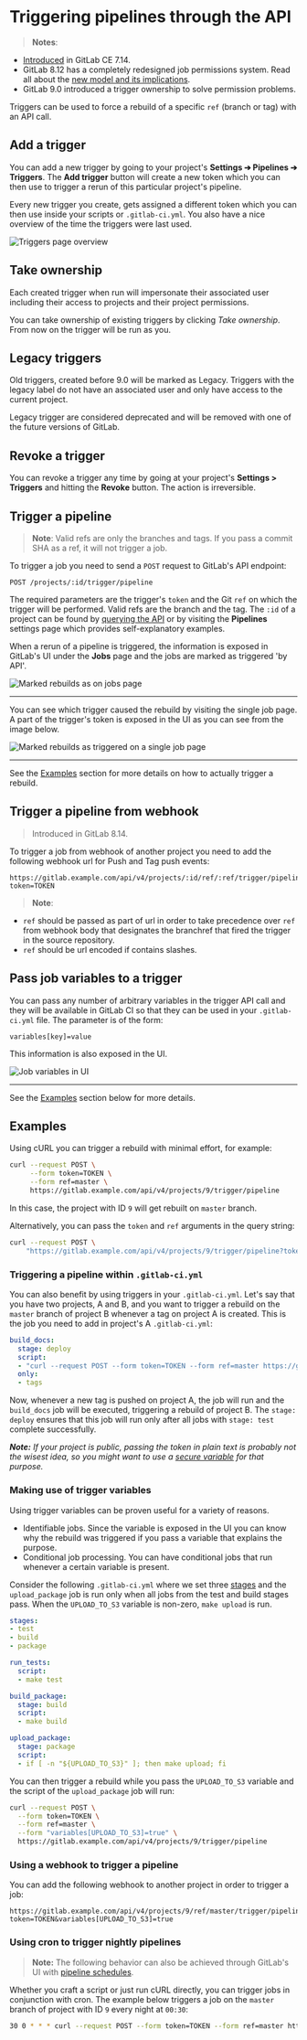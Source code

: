 # Triggering pipelines through the API

> **Notes**:
- [Introduced][ci-229] in GitLab CE 7.14.
- GitLab 8.12 has a completely redesigned job permissions system. Read all
  about the [new model and its implications](../../user/project/new_ci_build_permissions_model.md#job-triggers).
- GitLab 9.0 introduced a trigger ownership to solve permission problems.

Triggers can be used to force a rebuild of a specific `ref` (branch or tag)
with an API call.

## Add a trigger

You can add a new trigger by going to your project's
**Settings ➔ Pipelines ➔ Triggers**. The **Add trigger** button will
create a new token which you can then use to trigger a rerun of this
particular project's pipeline.

Every new trigger you create, gets assigned a different token which you can
then use inside your scripts or `.gitlab-ci.yml`. You also have a nice
overview of the time the triggers were last used.

![Triggers page overview](img/triggers_page.png)

## Take ownership

Each created trigger when run will impersonate their associated user including
their access to projects and their project permissions.

You can take ownership of existing triggers by clicking *Take ownership*.
From now on the trigger will be run as you.

## Legacy triggers

Old triggers, created before 9.0 will be marked as Legacy. Triggers with
the legacy label do not have an associated user and only have access
to the current project.

Legacy trigger are considered deprecated and will be removed
with one of the future versions of GitLab.

## Revoke a trigger

You can revoke a trigger any time by going at your project's
**Settings > Triggers** and hitting the **Revoke** button. The action is
irreversible.

## Trigger a pipeline

> **Note**:
Valid refs are only the branches and tags. If you pass a commit SHA as a ref,
it will not trigger a job.

To trigger a job you need to send a `POST` request to GitLab's API endpoint:

```
POST /projects/:id/trigger/pipeline
```

The required parameters are the trigger's `token` and the Git `ref` on which
the trigger will be performed. Valid refs are the branch and the tag. The `:id`
of a project can be found by [querying the API](../../api/projects.md)
or by visiting the **Pipelines** settings page which provides
self-explanatory examples.

When a rerun of a pipeline is triggered, the information is exposed in GitLab's
UI under the **Jobs** page and the jobs are marked as triggered 'by API'.

![Marked rebuilds as  on jobs page](img/builds_page.png)

---

You can see which trigger caused the rebuild by visiting the single job page.
A part of the trigger's token is exposed in the UI as you can see from the image
below.

![Marked rebuilds as triggered on a single job page](img/trigger_single_build.png)

---

See the [Examples](#examples) section for more details on how to actually
trigger a rebuild.

## Trigger a pipeline from webhook

> Introduced in GitLab 8.14.

To trigger a job from webhook of another project you need to add the following
webhook url for Push and Tag push events:

```
https://gitlab.example.com/api/v4/projects/:id/ref/:ref/trigger/pipeline?token=TOKEN
```

> **Note**:
- `ref` should be passed as part of url in order to take precedence over `ref`
  from webhook body that designates the branchref that fired the trigger in the source repository.
- `ref` should be url encoded if contains slashes.

## Pass job variables to a trigger

You can pass any number of arbitrary variables in the trigger API call and they
will be available in GitLab CI so that they can be used in your `.gitlab-ci.yml`
file. The parameter is of the form:

```
variables[key]=value
```

This information is also exposed in the UI.

![Job variables in UI](img/trigger_variables.png)

---

See the [Examples](#examples) section below for more details.

## Examples

Using cURL you can trigger a rebuild with minimal effort, for example:

```bash
curl --request POST \
     --form token=TOKEN \
     --form ref=master \
     https://gitlab.example.com/api/v4/projects/9/trigger/pipeline
```

In this case, the project with ID `9` will get rebuilt on `master` branch.

Alternatively, you can pass the `token` and `ref` arguments in the query string:

```bash
curl --request POST \
    "https://gitlab.example.com/api/v4/projects/9/trigger/pipeline?token=TOKEN&ref=master"
```

### Triggering a pipeline within `.gitlab-ci.yml`

You can also benefit by using triggers in your `.gitlab-ci.yml`. Let's say that
you have two projects, A and B, and you want to trigger a rebuild on the `master`
branch of project B whenever a tag on project A is created. This is the job you
need to add in project's A `.gitlab-ci.yml`:

```yaml
build_docs:
  stage: deploy
  script:
  - "curl --request POST --form token=TOKEN --form ref=master https://gitlab.example.com/api/v4/projects/9/trigger/pipeline"
  only:
  - tags
```

Now, whenever a new tag is pushed on project A, the job will run and the
`build_docs` job will be executed, triggering a rebuild of project B. The
`stage: deploy` ensures that this job will run only after all jobs with
`stage: test` complete successfully.

_**Note:** If your project is public, passing the token in plain text is
probably not the wisest idea, so you might want to use a
[secure variable](../variables/README.md#user-defined-variables-secure-variables)
for that purpose._

### Making use of trigger variables

Using trigger variables can be proven useful for a variety of reasons.

* Identifiable jobs. Since the variable is exposed in the UI you can know
  why the rebuild was triggered if you pass a variable that explains the
  purpose.
* Conditional job processing. You can have conditional jobs that run whenever
  a certain variable is present.

Consider the following `.gitlab-ci.yml` where we set three
[stages](../yaml/README.md#stages) and the `upload_package` job is run only
when all jobs from the test and build stages pass. When the `UPLOAD_TO_S3`
variable is non-zero, `make upload` is run.

```yaml
stages:
- test
- build
- package

run_tests:
  script:
  - make test

build_package:
  stage: build
  script:
  - make build

upload_package:
  stage: package
  script:
  - if [ -n "${UPLOAD_TO_S3}" ]; then make upload; fi
```

You can then trigger a rebuild while you pass the `UPLOAD_TO_S3` variable
and the script of the `upload_package` job will run:

```bash
curl --request POST \
  --form token=TOKEN \
  --form ref=master \
  --form "variables[UPLOAD_TO_S3]=true" \
  https://gitlab.example.com/api/v4/projects/9/trigger/pipeline
```

### Using a webhook to trigger a pipeline

You can add the following webhook to another project in order to trigger a job:

```
https://gitlab.example.com/api/v4/projects/9/ref/master/trigger/pipeline?token=TOKEN&variables[UPLOAD_TO_S3]=true
```

### Using cron to trigger nightly pipelines

>**Note:**
The following behavior can also be achieved through GitLab's UI with
[pipeline schedules](../../user/project/pipelines/schedules.md).

Whether you craft a script or just run cURL directly, you can trigger jobs
in conjunction with cron. The example below triggers a job on the `master`
branch of project with ID `9` every night at `00:30`:

```bash
30 0 * * * curl --request POST --form token=TOKEN --form ref=master https://gitlab.example.com/api/v4/projects/9/trigger/pipeline
```

[ci-229]: https://gitlab.com/gitlab-org/gitlab-ci/merge_requests/229
